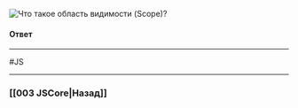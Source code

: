 ![Что такое область видимости (Scope)?](https://youtu.be/1eIRTdgzHtw?t=282)

#### Ответ


___
 #JS 

___

### [[003 JSCore|Назад]]